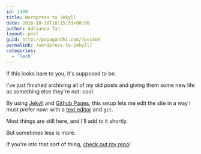 ```yaml
---
id: 1400
title: Wordpress to Jekyll
date: 2016-10-18T18:15:53+00:00
author: Adrianna Tan
layout: post
guid: http://popagandhi.com/?p=1400
permalink: /wordpress-to-jekyll/
categories:
  - 'Tech'
---
```

If this looks bare to you, it's supposed to be.

I've just finished archiving all of my old posts and giving them some new life as something else they're not: cool.

By using [Jekyll](https://jekyllrb.com) and [Github Pages](https://pages.github.com), this setup lets me edit the site in a way I must prefer now: with a [text editor](https://atom.io) and `git`.

Most things are still here, and I'll add to it shortly.

But sometimes less is more.

If you're into that sort of thing, [check out my repo](https://github.com/skinnylatte/skinnylatte.github.io)!
